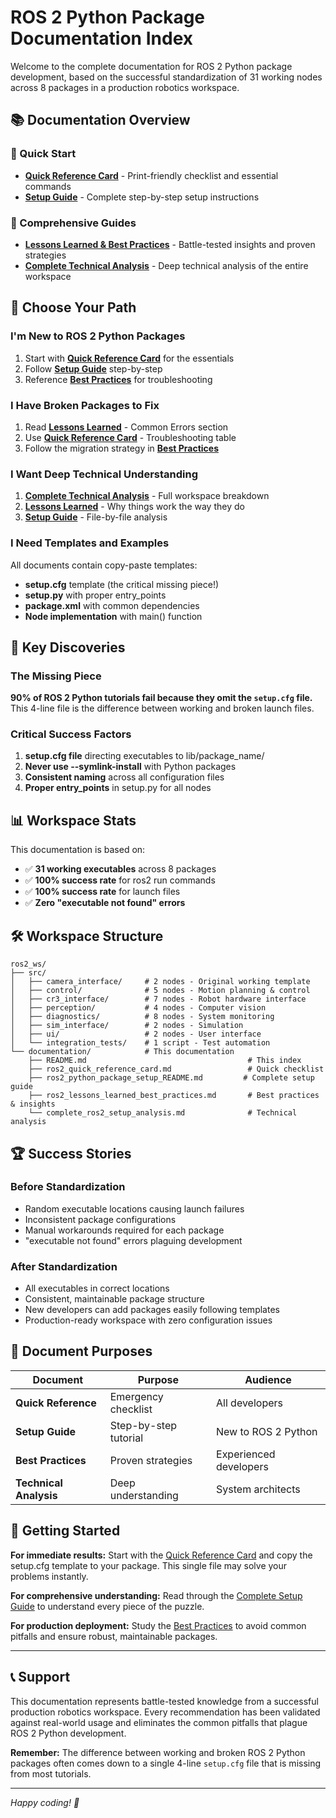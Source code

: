 # ROS 2 Python Package Documentation Index

Welcome to the complete documentation for ROS 2 Python package development, based on the successful standardization of 31 working nodes across 8 packages in a production robotics workspace.

## 📚 Documentation Overview

### 🚀 Quick Start
- **[Quick Reference Card](ros2_quick_reference_card.md)** - Print-friendly checklist and essential commands
- **[Setup Guide](ros2_python_package_setup_README.md)** - Complete step-by-step setup instructions

### 📖 Comprehensive Guides  
- **[Lessons Learned & Best Practices](ros2_lessons_learned_best_practices.md)** - Battle-tested insights and proven strategies
- **[Complete Technical Analysis](complete_ros2_setup_analysis.md)** - Deep technical analysis of the entire workspace

## 🎯 Choose Your Path

### I'm New to ROS 2 Python Packages
1. Start with **[Quick Reference Card](ros2_quick_reference_card.md)** for the essentials
2. Follow **[Setup Guide](ros2_python_package_setup_README.md)** step-by-step
3. Reference **[Best Practices](ros2_lessons_learned_best_practices.md)** for troubleshooting

### I Have Broken Packages to Fix
1. Read **[Lessons Learned](ros2_lessons_learned_best_practices.md)** - Common Errors section
2. Use **[Quick Reference Card](ros2_quick_reference_card.md)** - Troubleshooting table
3. Follow the migration strategy in **[Best Practices](ros2_lessons_learned_best_practices.md)**

### I Want Deep Technical Understanding
1. **[Complete Technical Analysis](complete_ros2_setup_analysis.md)** - Full workspace breakdown
2. **[Lessons Learned](ros2_lessons_learned_best_practices.md)** - Why things work the way they do
3. **[Setup Guide](ros2_python_package_setup_README.md)** - File-by-file analysis

### I Need Templates and Examples
All documents contain copy-paste templates:
- **setup.cfg** template (the critical missing piece!)
- **setup.py** with proper entry_points
- **package.xml** with common dependencies
- **Node implementation** with main() function

## 🔑 Key Discoveries

### The Missing Piece
**90% of ROS 2 Python tutorials fail because they omit the `setup.cfg` file.** This 4-line file is the difference between working and broken launch files.

### Critical Success Factors
1. **setup.cfg file** directing executables to lib/package_name/
2. **Never use --symlink-install** with Python packages
3. **Consistent naming** across all configuration files
4. **Proper entry_points** in setup.py for all nodes

## 📊 Workspace Stats

This documentation is based on:
- ✅ **31 working executables** across 8 packages
- ✅ **100% success rate** for ros2 run commands
- ✅ **100% success rate** for launch files
- ✅ **Zero "executable not found" errors**

## 🛠️ Workspace Structure

```
ros2_ws/
├── src/
│   ├── camera_interface/     # 2 nodes - Original working template
│   ├── control/              # 5 nodes - Motion planning & control
│   ├── cr3_interface/        # 7 nodes - Robot hardware interface
│   ├── perception/           # 4 nodes - Computer vision
│   ├── diagnostics/          # 8 nodes - System monitoring
│   ├── sim_interface/        # 2 nodes - Simulation
│   ├── ui/                   # 2 nodes - User interface
│   └── integration_tests/    # 1 script - Test automation
└── documentation/            # This documentation
    ├── README.md                                    # This index
    ├── ros2_quick_reference_card.md                 # Quick checklist
    ├── ros2_python_package_setup_README.md         # Complete setup guide
    ├── ros2_lessons_learned_best_practices.md       # Best practices & insights
    └── complete_ros2_setup_analysis.md              # Technical analysis
```

## 🏆 Success Stories

### Before Standardization
- Random executable locations causing launch failures
- Inconsistent package configurations
- Manual workarounds required for each package
- "executable not found" errors plaguing development

### After Standardization  
- All executables in correct locations
- Consistent, maintainable package structure
- New developers can add packages easily following templates
- Production-ready workspace with zero configuration issues

## 🎯 Document Purposes

| Document | Purpose | Audience |
|----------|---------|----------|
| **Quick Reference** | Emergency checklist | All developers |
| **Setup Guide** | Step-by-step tutorial | New to ROS 2 Python |
| **Best Practices** | Proven strategies | Experienced developers |
| **Technical Analysis** | Deep understanding | System architects |

## 🚀 Getting Started

**For immediate results:** Start with the [Quick Reference Card](ros2_quick_reference_card.md) and copy the setup.cfg template to your package. This single file may solve your problems instantly.

**For comprehensive understanding:** Read through the [Complete Setup Guide](ros2_python_package_setup_README.md) to understand every piece of the puzzle.

**For production deployment:** Study the [Best Practices](ros2_lessons_learned_best_practices.md) to avoid common pitfalls and ensure robust, maintainable packages.

---

## 📞 Support

This documentation represents battle-tested knowledge from a successful production robotics workspace. Every recommendation has been validated against real-world usage and eliminates the common pitfalls that plague ROS 2 Python development.

**Remember:** The difference between working and broken ROS 2 Python packages often comes down to a single 4-line `setup.cfg` file that is missing from most tutorials.

---

*Happy coding! 🤖*
